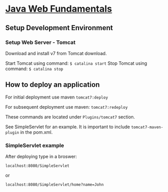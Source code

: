 # [Java Web Fundamentals](https://app.pluralsight.com/library/courses/java-web-fundamentals/table-of-contents)

## Setup Development Environment

### Setup Web Server - Tomcat

Download and install v7 from Tomcat download.

Start Tomcat using command: `$ catalina start`
Stop Tomcat using command: `$ catalina stop`

## How to deploy an application

For initial deployment use maven `tomcat7:deploy`

For subsequent deployment use maven: `tomcat7:redeploy`

These commands are located under `Plugins/tomcat7` section.

See SimpleServlet for an example. It is important to include `tomcat7-maven-plugin`
in the pom.xml.

### SimpleServlet example

After deploying type in a broswer:

`localhost:8080/SimpleServlet`

or

`localhost:8080/SimpleServlet/home?name=John`
